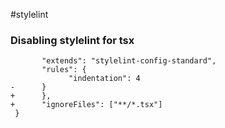 #stylelint

### Disabling stylelint for tsx

```
       "extends": "stylelint-config-standard",
       "rules": {
             "indentation": 4
-      }
+      },
+      "ignoreFiles": ["**/*.tsx"]
 }

```